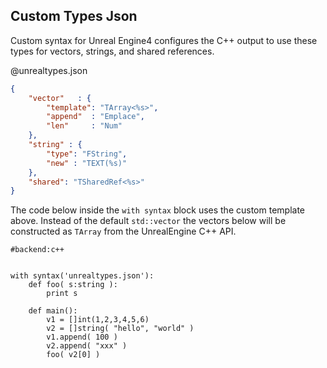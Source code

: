 Custom Types Json
------------------

Custom syntax for Unreal Engine4 configures the C++ output to use these types
for vectors, strings, and shared references.

@unrealtypes.json
```json
{
	"vector"   : {
		"template": "TArray<%s>",
		"append"  : "Emplace",
		"len"     : "Num"
	},
	"string" : {
		"type": "FString",
		"new" : "TEXT(%s)"
	},
	"shared": "TSharedRef<%s>"
}
```

The code below inside the `with syntax` block uses the custom template above.
Instead of the default `std::vector` the vectors below will be constructed as `TArray`
from the UnrealEngine C++ API.

```rusthon
#backend:c++


with syntax('unrealtypes.json'):
	def foo( s:string ):
		print s

	def main():
		v1 = []int(1,2,3,4,5,6)
		v2 = []string( "hello", "world" )
		v1.append( 100 )
		v2.append( "xxx" )
		foo( v2[0] )

```